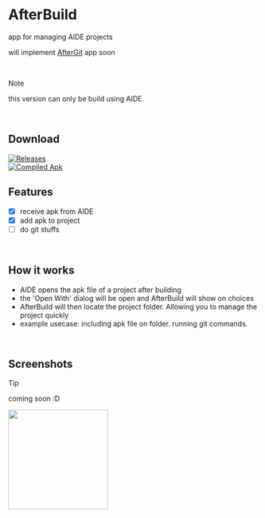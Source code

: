 # AfterBuild
app for managing AIDE projects

will implement [AfterGit](https://github.com/IMOitself/AfterGit) app soon

<br>

> [!NOTE]
>  this version can only be build using AIDE.

<br>

## Download

[![Releases](https://img.shields.io/badge/Releases-coming%20soon-blue?style=for-the-badge)](https://github.com/IMOitself/AfterBuild/releases)
<br>
[![Compiled Apk](https://img.shields.io/badge/compiled.apk-blue?style=for-the-badge)](https://github.com/IMOitself/AfterBuild/blob/master/compiled.apk)


## Features

- [x] receive apk from AIDE
- [x] add apk to project
- [ ] do git stuffs

<br>

## How it works
- AIDE opens the apk file of a project after building
- the 'Open With' dialog will be open and AfterBuild will show on choices
- AfterBuild will then locate the project folder. Allowing you to manage the project quickly
- example usecase: including apk file on folder. running git commands.

<br>

## Screenshots

> [!TIP]
> coming soon :D

<img src="assets/change_me.jpg" width="200">
